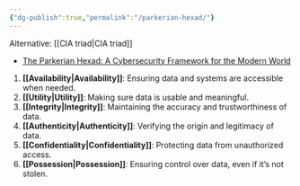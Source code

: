 ```yaml
---
{"dg-publish":true,"permalink":"/parkerian-hexad/"}
---
```


Alternative: [[CIA triad\|CIA triad]]

- [The Parkerian Hexad: A Cybersecurity Framework for the Modern World](https://jaytillu.medium.com/the-parkerian-hexad-a-cybersecurity-framework-for-the-modern-world-3f7e7a98b06e)

1. **[[Availability\|Availability]]**: Ensuring data and systems are accessible when needed.
2. **[[Utility\|Utility]]**: Making sure data is usable and meaningful.
3. **[[Integrity\|Integrity]]**: Maintaining the accuracy and trustworthiness of data.
4. **[[Authenticity\|Authenticity]]**: Verifying the origin and legitimacy of data.
5. **[[Confidentiality\|Confidentiality]]**: Protecting data from unauthorized access.
6. **[[Possession\|Possession]]**: Ensuring control over data, even if it’s not stolen.
